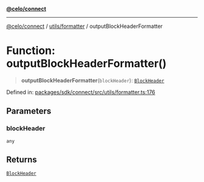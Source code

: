 [**@celo/connect**](../../../README.md)

***

[@celo/connect](../../../modules.md) / [utils/formatter](../README.md) / outputBlockHeaderFormatter

# Function: outputBlockHeaderFormatter()

> **outputBlockHeaderFormatter**(`blockHeader`): [`BlockHeader`](../../../index/interfaces/BlockHeader.md)

Defined in: [packages/sdk/connect/src/utils/formatter.ts:176](https://github.com/celo-org/developer-tooling/blob/master/packages/sdk/connect/src/utils/formatter.ts#L176)

## Parameters

### blockHeader

`any`

## Returns

[`BlockHeader`](../../../index/interfaces/BlockHeader.md)
